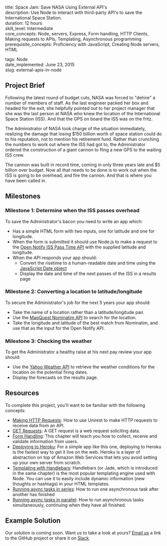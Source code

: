 title:                  Space Jam: Save NASA Using External API's  
description:            Use Node to interact with third-party API's to save the International Space Station.  
duration:               12 hours  
skill_level:            Intermediate  
core_concepts:          Node, servers, Express, Form handling, HTTP Clients, Making requests to APIs, Templating, Asynchronous programming  
prerequisite_concepts:  Proficiency with JavaScript, Creating Node servers, HTML  

tags:                   Node  
date_implemented:       June 23, 2015  
slug:                   external-apis-in-node  


## Project Brief

Following the latest round of budget cuts, NASA was forced to "dehire" a number of members of staff.  As the last engineer packed her box and headed for the exit, she helpfully pointed out to her project manager that she was the last person at NASA who knew the location of the International Space Station (ISS).  And that the GPS on board the ISS was on the fritz.

The Administrator of NASA took charge of the situation immediately, realizing the damage that losing $150 billion worth of space station could do to his reputation, not to mention his retirement fund.  Rather than crunching the numbers to work out where the ISS had got to, the Administrator ordered the construction of a giant cannon to fling a new GPS to the waiting ISS crew.

The cannon was built in record time, coming in only three years late and $5 billion over budget.  Now all that needs to be done is to work out when the ISS is going to be overhead, and fire the cannon.  And that is where you have been called in.

## Milestones

### Milestone 1: Determine when the ISS passes overhead

To save the Administrator's bacon you need to write an app which:

* Has a simple HTML form with two inputs, one for latitude and one for longitude.
* When the form is submitted it should use Node.js to make a request to the [Open Notify ISS Pass Time API](http://open-notify.org/Open-Notify-API/ISS-Pass-Times/) with the supplied latitude and longitude.
* When the API responds your app should:
    - Convert the risetime to a human-readable date and time using the [JavaScript Date object](https://developer.mozilla.org/en/docs/Web/JavaScript/Reference/Global_Objects/Date)
    - Display the date and time of the next passes of the ISS in a results page

### Milestone 2: Converting a location to latitude/longitude

To secure the Administrator's job for the next 5 years your app should:

* Take the name of a location rather than a latitude/longitude pair.
* Use the [MapQuest Nominatim API](http://open.mapquestapi.com/nominatim/) to search for the location.
* Take the longitude and latitude of the best match from Nominatim, and use that as the input for the Open Notify API.

### Milestone 3: Checking the weather

To get the Administrator a healthy raise at his next pay review your app should:

* Use the [Yahoo Weather API](https://developer.yahoo.com/weather/) to retrieve the weather conditions for the location on the potential firing dates.
* Display the forecasts on the results page.

## Resources

To complete this project, you'll want to be familiar with the following concepts:

- [Making HTTP Requests](https://courses.thinkful.com/tfl-001v1/assignment/2.1.3): How to use Unirest to make HTTP requests to receive data from an API.
- [GET Requests](https://courses.thinkful.com/tfl-001v1/assignment/2.2.2): A GET request is a web request soliciting data.
- [Form Handling](https://courses.thinkful.com/oreilly-node-express/chapter/1.12): This chapter will teach you how to collect, receive and validate information from users.
- [Deploying to Heroku](https://courses.thinkful.com/tfl-001v1/project/2.2.5): For a simple app like this one, deploying to Heroku is the fastest way to get it live on the web. Heroku is a layer of abstraction on top of Amazon Web Services that lets you avoid setting up your own server from scratch.
- [Templating with Handlebars](https://courses.thinkful.com/oreilly-node-express/chapter/1.11): Handlebars (or Jade, which is introduced in the same chapter) is the most popular templating engine used with Node. You can use it to easily include dynamic information (new thoughts or hashtags) in your HTML templates.
- [Running async tasks in series](https://courses.thinkful.com/tfl-001v1/project/4.2.4): How to run one asynchronous task after another has finished
- [Running async tasks in parallel](https://courses.thinkful.com/tfl-001v1/assignment/4.3.1): How to run asynchronous tasks simultaneously, continuing when they have all finished.

## Example Solution

Our solution is coming soon. Want us to take a look at yours? [Email us](dan@thinkful.com) a link to the GitHub project or share it on [Slack](https://thinkful-students.slack.com).
